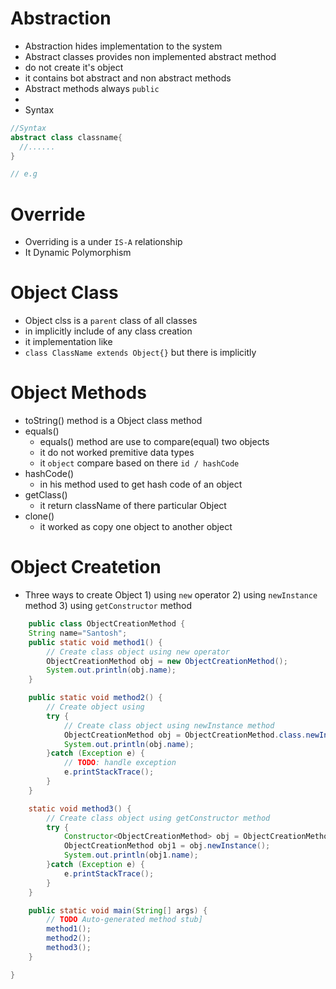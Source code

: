 # Abstraction
  - Abstraction hides implementation to the system
  - Abstract classes provides non implemented abstract method
  - do not create it's object
  - it contains bot abstract and non abstract methods
  - Abstract methods always `public`
  - 
  - Syntax
```java
//Syntax
abstract class classname{
  //......
}

// e.g

```


# Override
  - Overriding is a under `IS-A` relationship
  - It Dynamic Polymorphism

# Object Class
  - Object clss is a `parent` class of all classes
  - in implicitly include of any class creation
  - it implementation like
  - `class ClassName extends Object{}` but there is implicitly

# Object Methods
  - toString() method is a Object class method
  - equals()
      - equals() method are use to compare(equal) two objects
      - it do not worked premitive data types
      - it `object` compare based on there ` id / hashCode `
  - hashCode()
      - in his method used to get hash code of an object
  - getClass()
      - it return className of there particular Object
  - clone()
      - it worked as copy one object to another object

# Object Createtion 
  - Three ways to create Object
        1) using `new` operator
        2) using `newInstance` method
        3) using `getConstructor` method
```java
    public class ObjectCreationMethod {
	String name="Santosh";
	public static void method1() {
		// Create class object using new operator
		ObjectCreationMethod obj = new ObjectCreationMethod();
		System.out.println(obj.name);
	}

	public static void method2() {
		// Create object using 
		try {
			// Create class object using newInstance method
			ObjectCreationMethod obj = ObjectCreationMethod.class.newInstance();
			System.out.println(obj.name);
		}catch (Exception e) {
			// TODO: handle exception
			e.printStackTrace();
		}
	}

	static void method3() {
		// Create class object using getConstructor method
		try {
			Constructor<ObjectCreationMethod> obj = ObjectCreationMethod.class.getConstructor();
			ObjectCreationMethod obj1 = obj.newInstance();
			System.out.println(obj1.name);
		}catch (Exception e) {
			e.printStackTrace();
		}
	}

	public static void main(String[] args) {
		// TODO Auto-generated method stub]
		method1();
		method2();
		method3();
	}

}
```
